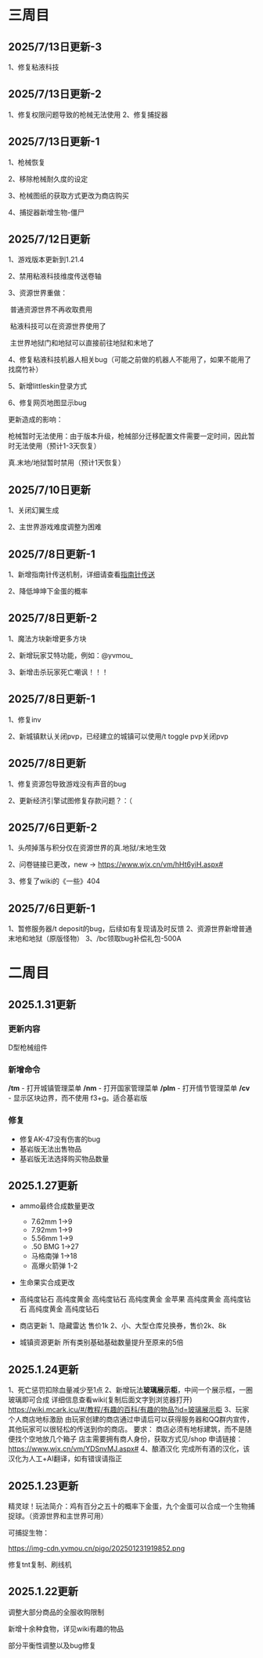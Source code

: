# 三周目

## 2025/7/13日更新-3

1、修复粘液科技

## 2025/7/13日更新-2
1、修复权限问题导致的枪械无法使用
2、修复捕捉器

## 2025/7/13日更新-1

1、枪械恢复

2、移除枪械耐久度的设定

3、枪械图纸的获取方式更改为商店购买

4、捕捉器新增生物-僵尸

## 2025/7/12日更新

1、游戏版本更新到1.21.4

2、禁用粘液科技维度传送卷轴

3、资源世界重做：

​	普通资源世界不再收取费用

​	粘液科技可以在资源世界使用了

​	主世界地狱门和地狱可以直接前往地狱和末地了

4、修复粘液科技机器人相关bug（可能之前做的机器人不能用了，如果不能用了找腐竹补）

5、新增littleskin登录方式

6、修复网页地图显示bug

更新造成的影响：

枪械暂时无法使用：由于版本升级，枪械部分迁移配置文件需要一定时间，因此暂时无法使用（预计1-3天恢复）

真.末地/地狱暂时禁用（预计1天恢复）

## 2025/7/10日更新

1、关闭幻翼生成 

2、主世界游戏难度调整为困难

## 2025/7/8日更新-1

1、新增指南针传送机制，详细请查看[指南针传送](/教程/有趣的百科/有趣的玩法#指南针传送)

2、降低坤坤下金蛋的概率

## 2025/7/8日更新-2 

1、魔法方块新增更多方块 

2、新增玩家艾特功能，例如：@yvmou_ 

3、新增击杀玩家死亡嘲讽！！！ 

## 2025/7/8日更新-1 

1、修复inv 

2、新城镇默认关闭pvp，已经建立的城镇可以使用/t toggle pvp关闭pvp

## 2025/7/8日更新

1、修复资源包导致游戏没有声音的bug

2、更新经济引擎试图修复存款问题？：（

## 2025/7/6日更新-2

1、头颅掉落与积分仅在资源世界的真.地狱/末地生效

2、问卷链接已更改，new -> https://www.wjx.cn/vm/hHt6yiH.aspx#

3、修复了wiki的《一些》404

## 2025/7/6日更新-1

1、暂修服务器/t deposit的bug，后续如有复现请及时反馈
2、资源世界新增普通末地和地狱（原版怪物）
3、/bc领取bug补偿礼包-500A

 # 二周目

## 2025.1.31更新

### 更新内容

D型枪械组件

### 新增命令

**/tm** - 打开城镇管理菜单
**/nm** - 打开国家管理菜单
**/plm** - 打开情节管理菜单
**/cv** - 显示区块边界，而不使用 f3+g。适合基岩版

### 修复

- 修复AK-47没有伤害的bug
- 基岩版无法出售物品
- 基岩版无法选择购买物品数量

## 2025.1.27更新

- ammo最终合成数量更改
  - 7.62mm 1->9 
  - 7.92mm 1->9
  - 5.56mm 1->9
  - .50 BMG 1->27
  - 马格南弹 1->18
  - 高爆火箭弹 1-2


- 生命果实合成更改
- 高纯度钻石 高纯度黄金 高纯度钻石
  高纯度黄金 金苹果       高纯度黄金
  高纯度钻石 高纯度黄金 高纯度钻石

- 商店更新
  1、隐藏雷达 售价1k
  2、小、大型仓库兑换券，售价2k、8k

- 城镇资源更新
  所有类别基础基础数量提升至原来的5倍

## 2025.1.24更新

1、死亡惩罚扣除血量减少至1点
2、新增玩法**玻璃展示柜**，中间一个展示框，一圈玻璃即可合成
详细信息查看wiki(复制后面文字到浏览器打开)
https://wiki.mcark.icu/#/教程/有趣的百科/有趣的物品?id=玻璃展示柜
3、玩家个人商店地标激励
由玩家创建的商店通过申请后可以获得服务器和QQ群内宣传，其他玩家可以很轻松的传送到你的商店。
要求：
商店必须有地标建筑，而不是随便找个空地放几个箱子
店主需要拥有商人身份，获取方式见/shop
申请链接：
https://www.wjx.cn/vm/YDSnvMJ.aspx#
4、酿酒汉化
完成所有酒的汉化，该汉化为人工+AI翻译，如有错误请指正

## 2025.1.23更新

精灵球！玩法简介：鸡有百分之五十的概率下金蛋，九个金蛋可以合成一个生物捕捉球。（资源世界和主世界可用） 

可捕捉生物：

https://img-cdn.yvmou.cn/pigo/202501231919852.png

修复tnt复制、刷线机

## 2025.1.22更新
调整大部分商品的全服收购限制

新增十余种食物，详见wiki有趣的物品

部分平衡性调整以及bug修复